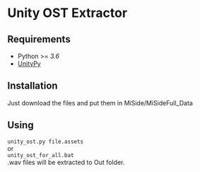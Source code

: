 # Unity OST Extractor
## Requirements
- Python >= *3.6*
- [UnityPy](https://pypi.org/project/UnityPy)

## Installation
Just download the files and put them in MiSide/MiSideFull_Data
## Using
`unity_ost.py file.assets`  
or  
`unity_ost_for_all.bat`  
.wav files will be extracted to Out folder.
